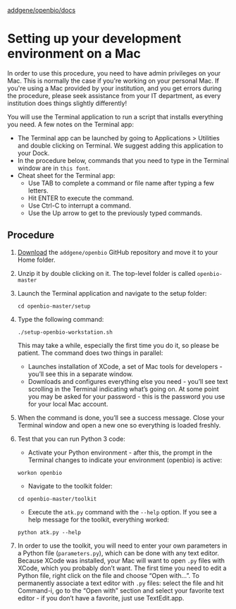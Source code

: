[addgene/openbio/docs](https://addgene.github.io/openbio)
# Setting up your development environment on a Mac

In order to use this procedure, you need to have admin privileges on your Mac. This is normally the case if you're working on your personal Mac. If you're using a Mac provided by your institution, and you get errors during the procedure, please seek assistance from your IT department, as every institution does things slightly differently!

You will use the Terminal application to run a script that installs everything you need. A few notes on the Terminal app:
* The Terminal app can be launched by going to Applications > Utilities and double clicking on Terminal. We suggest adding this application to your Dock.
* In the procedure below, commands that you need to type in the Terminal window are in `this font`.
* Cheat sheet for the Terminal app:
  * Use TAB to complete a command or file name after typing a few letters. 
  * Hit ENTER to execute the command. 
  * Use Ctrl-C to interrupt a command.
  * Use the Up arrow to get to the previously typed commands.

## Procedure
1. [Download](https://github.com/addgene/openbio/archive/master.zip) the `addgene/openbio` GitHub repository and move it to your Home folder.
1. Unzip it by double clicking on it. The top-level folder is called `openbio-master`
1. Launch the Terminal application and navigate to the setup folder:
    ```
    cd openbio-master/setup
    ```
1. Type the following command:
    ```
    ./setup-openbio-workstation.sh
    ```
    This may take a while, especially the first time you do it, so please be patient. The command does two things in parallel:
    * Launches installation of XCode, a set of Mac tools for developers - you’ll see this in a separate window. 
    * Downloads and configures everything else you need - you’ll see text scrolling in the Terminal indicating what’s going on.     At some point you may be asked for your password - this is the password you use for your local Mac account.
1. When the command is done, you’ll see a success message. Close your Terminal window and open a new one so everything is loaded freshly.
1. Test that you can run Python 3 code:
    * Activate your Python environment - after this, the prompt in the Terminal changes to indicate your environment (openbio) is active:
    ```
    workon openbio
    ```
    
    * Navigate to the toolkit folder: 
    ```
    cd openbio-master/toolkit
    ```
    * Execute the `atk.py` command with the `--help` option. If you see a help message for the toolkit, everything worked:
    ```
    python atk.py --help
    ```
1. In order to use the toolkit, you will need to enter your own parameters in a Python file (`parameters.py`), which can be done with any text editor. Because XCode was installed, your Mac will want to open `.py` files with XCode, which you probably don’t want. The first time you need to edit a Python file, right click on the file and choose “Open with…”. To permanently associate a text editor with `.py` files: select the file and hit Command-i, go to the “Open with” section and select your favorite text editor - if you don’t have a favorite, just use TextEdit.app.
